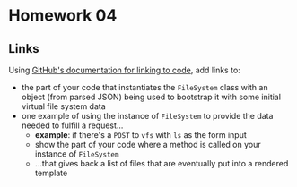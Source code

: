 # Homework 04

## Links 

Using [GitHub's documentation for linking to code](https://help.github.com/en/articles/creating-a-permanent-link-to-a-code-snippet), add links to:

* the part of your code that instantiates the `FileSystem` class with an object (from parsed JSON) being used to bootstrap it with some initial virtual file system data
* one example of using the instance of `FileSystem` to provide the data needed to fulfill a request... 
	* __example__: if there's a `POST` to `vfs` with `ls` as the form input
	* show the part of your code where a method is called on your instance of `FileSystem` 
	* ...that gives back a list of files that are eventually put into a rendered template
